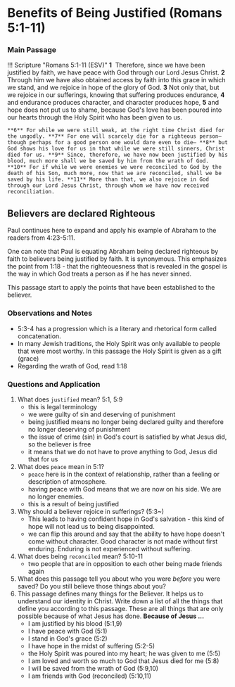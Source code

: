 # Benefits of Being Justified (Romans 5:1-11)

### Main Passage

!!! Scripture "Romans 5:1-11 (ESV)"
    **1**  Therefore, since we have been justified by faith, we have peace with God through our Lord Jesus Christ. **2** Through him we have also obtained access by faith into this grace in which we stand, and we rejoice in hope of the glory of God. **3** Not only that, but we rejoice in our sufferings, knowing that suffering produces endurance, **4** and endurance produces character, and character produces hope, **5** and hope does not put us to shame, because God's love has been poured into our hearts through the Holy Spirit who has been given to us.  
    
    **6** For while we were still weak, at the right time Christ died for the ungodly. **7** For one will scarcely die for a righteous person—though perhaps for a good person one would dare even to die— **8** but God shows his love for us in that while we were still sinners, Christ died for us. **9** Since, therefore, we have now been justified by his blood, much more shall we be saved by him from the wrath of God. **10** For if while we were enemies we were reconciled to God by the death of his Son, much more, now that we are reconciled, shall we be saved by his life. **11** More than that, we also rejoice in God through our Lord Jesus Christ, through whom we have now received reconciliation.  

## Believers are declared Righteous

Paul continues here to expand and apply his example of Abraham to the readers from 4:23-5:11. 

One can note that Paul is equating Abraham being declared righteous by faith to believers being justified by faith. It is synonymous. This emphasizes the point from 1:18 - that the righteouesness that is revealed in the gospel is the way in which God treats a person as if he has never sinned.

This passage start to apply the points that have been established to the believer. 

### Observations and Notes
- 5:3-4 has a progression which is a literary and rhetorical form called concatenation. 
- In many Jewish traditions, the Holy Spirit was only available to people that were most worthy. In this passage the Holy Spirit is given as a gift (grace)
- Regarding the wrath of God, read 1:18

### Questions and Application
1. What does `justified` mean? 5:1, 5:9
    - this is legal terminology
    - we were guilty of sin and deserving of punishment
    - being justified means no longer being declared guilty and therefore no longer deserving of punishment
    - the issue of crime (sin) in God's court is satisfied by what Jesus did, so the believer is free
    - it means that we do not have to prove anything to God, Jesus did that for us
2. What does `peace` mean in 5:1?
    - `peace` here is in the context of relationship, rather than a feeling or description of atmosphere.
    - having peace with God means that we are now on his side. We are no longer enemies. 
    - this is a result of being justified
3. Why should a believer rejoice in sufferings? (5:3~)
    - This leads to having confident hope in God's salvation - this kind of hope will not lead us to being disappointed.
    - we can flip this around and say that the ability to have hope doesn't come without character. Good character is not made without first enduring. Enduring is not experienced without suffering.
4. What does being `reconciled` mean? 5:10-11
    - two people that are in opposition to each other being made friends again
5. What does this passage tell you about who you were *before* you were saved? Do you still believe those things about you?
6. This passage defines many things for the Believer. It helps us to understand our identity in Christ. Write down a list of all the things that define you according to this passage. These are all things that are only possible because of what Jesus has done. **Because of Jesus ...**
    - I am justified by his blood (5:1,9)
    - I have peace with God (5:1)
    - I stand in God's grace (5:2)
    - I have hope in the midst of suffering (5:2-5)
    - the Holy Spirit was poured into my heart; he was given to me (5:5)
    - I am loved and worth so much to God that Jesus died for me (5:8)
    - I will be saved from the wrath of God (5:9,10)
    - I am friends with God (reconciled) (5:10,11)